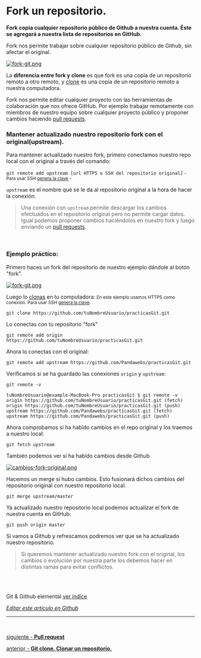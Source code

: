 # Fork un repositorio.

**Fork copia cualquier repositorio público de Github a nuestra cuenta. 
Éste se agregará a nuestra lista de repositorios en GitHub.**

Fork nos permite trabajar sobre cualquier repositorio público de Github, sin afectar el original.

[![fork-git.png](https://i.postimg.cc/DZsKMgbq/fork-git.png)](https://postimg.cc/G8cNBvK2)


La **diferencia entre fork y clone** es que fork es una copia de un repositorio remoto a otro remoto, y [clone](https://github.com/Pandawebs/Git-y-GitHub-elemental/blob/master/clonar-un-repositorio.md) es una copia de un repositorio remoto a nuestra computadora.

Fork nos permite editar cualquier proyecto con las herramientas de colaboración que nos ofrece GitHub. Por ejemplo trabajar remotamente con miembros de nuestro equipo sobre cualquier proyecto público y proponer cambios haciendo [pull requests](http://localhost:2368/pull-request).


### Mantener actualizado nuestro repositorio fork con el original(upstream).

Para mantener actualizado nuestro fork, primero conectamos nuestro repo local con el original a través del comando:


`git remote add upstream [url HTTPS o SSH del repositorio original]`
<small>- Para usar SSH [genera la clave](https://github.com/Pandawebs/Git-y-GitHub-elemental/blob/master/ssh-https-conexion-github.md) -</small>


`upstream` es el nombre que se le da al repositorio original a la hora de hacer la conexión.

>Una conexión con `upstream` permite descargar los cambios efectuados en el repositorio original pero no permite cargar datos. 
Igual podemos proponer cambios haciéndolos en nuestro fork y luego enviando un [pull requests](https://github.com/Pandawebs/Git-y-GitHub-elemental/blob/master/pull-request.md).

<br>

### Ejemplo práctico:

Primero haces un fork del repositorio de nuestro ejemplo dándole al botón "fork".

[![fork-git.png](https://i.postimg.cc/DZsKMgbq/fork-git.png)](https://postimg.cc/G8cNBvK2)


Luego lo [clonas](https://github.com/Pandawebs/Git-y-GitHub-elemental/blob/master/clonar-un-repositorio.md) en tu computadora:
<small>En este ejemplo usamos HTTPS como conexión. Para usar SSH [genera la clave](https://github.com/Pandawebs/Git-y-GitHub-elemental/blob/master/ssh-https-conexion-github.md).</small>


`git clone https://github.com/tuNombreUsuario/practicasGit.git`

Lo conectas con tu repositorio "fork"

`git remote add origin https://github.com/tuNombreUsuario/practicasGit.git`

Ahora lo conectas con el original:

`git remote add upstream https://github.com/Pandawebs/practicasGit.git`

Verificamos si se ha guardado las conexiones `origin` y `upstream`:

`git remote -v`

```console
tuNombreUsuario@example-MacBook-Pro practicasGit $ git remote -v
origin https://github.com/tuNombreUsuario/practicasGit.git (fetch)
origin https://github.com/tuNombreUsuario/practicasGit.git (push)
upstream https://github.com/Pandawebs/practicasGit.git (fetch)
upstream https://github.com/Pandawebs/practicasGit.git (push)
```

Ahora comprobamos si ha habido cambios en el repo original y los traemos a nuestro local:

`git fetch upstream`

También podemos ver si ha habido cambios desde Github

[![cambios-fork-original.png](https://i.postimg.cc/pdL7wtpQ/cambios-fork-original.png)](https://postimg.cc/CR9m8XCd)


Hacemos un merge si hubo cambios. Esto fusionará dichos cambios del repositorio original con nuestro repositorio local.

`git merge upstream/master`


Ya actualizado nuestro repositorio local podemos actualizar el fork de nuestra cuenta en GitHub:

`git push origin master`

Si vamos a Github y refrescamos podremos ver que se ha actualizado nuestro repositorio.

>Si queremos mantener actualizado nuestro fork con el original, los cambios o evolución por nuestra parte los debemos hacer en distintas ramas para evitar conflictos.

<br>
<br>

<!-- Inicio links índice y github -->

<span class="link-to-index-git">Git & Github elemental [ ver índice](https://github.com/Pandawebs/Git-y-GitHub-elemental/blob/master/README.md)</span>

<em>[Editar este artículo en Github](https://github.com/Pandawebs/Git-y-GitHub-elemental/edit/master/fork-un-repositorio.md)
</em>

<!-- Fin links índice y github -->

<hr>

<br>

[siguiente - **Pull request**](https://github.com/Pandawebs/Git-y-GitHub-elemental/blob/master/pull-request.md) 

[anterior - **Git clone. Clonar un repositorio.**](https://github.com/Pandawebs/Git-y-GitHub-elemental/blob/master/clonar-un-repositorio.md)
